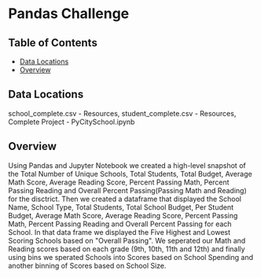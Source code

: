 # Pandas Challenge
## Table of Contents
* [Data Locations](#DataLocation)
* [Overview](#Overview)
## Data Locations
school_complete.csv - Resources, 
student_complete.csv - Resources, 
Complete Project - PyCitySchool.ipynb
## Overview
Using Pandas and Jupyter Notebook we created a high-level snapshot of the Total Number of Unique Schools, Total Students, Total Budget, Average Math Score, Average Reading Score, Percent Passing Math, Percent Passing Reading and Overall Percent Passing(Passing Math and Reading) for the disctrict. Then we created a dataframe that displayed the School Name, School Type, Total Students, Total School Budget, Per Student Budget, Average Math Score, Average Reading Score, Percent Passing Math, Percent Passing Reading and Overall Percent Passing for each School. In that data frame we displayed the Five Highest and Lowest Scoring Schools based on "Overall Passing". We seperated our Math and Reading scores based on each grade (9th, 10th, 11th and 12th) and finally using bins we sperated Schools into Scores based on School Spending and another binning of Scores based on School Size.
